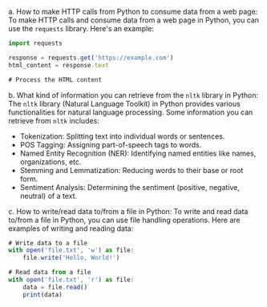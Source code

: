 a. How to make HTTP calls from Python to consume data from a web page: To make HTTP calls and consume data from a web page in Python, you can use the `requests` library. Here's an example:
```ts
import requests

response = requests.get('https://example.com')
html_content = response.text

# Process the HTML content
```

b. What kind of information you can retrieve from the `nltk` library in Python: The `nltk` library (Natural Language Toolkit) in Python provides various functionalities for natural language processing. Some information you can retrieve from `nltk` includes:

- Tokenization: Splitting text into individual words or sentences.
- POS Tagging: Assigning part-of-speech tags to words.
- Named Entity Recognition (NER): Identifying named entities like names, organizations, etc.
- Stemming and Lemmatization: Reducing words to their base or root form.
- Sentiment Analysis: Determining the sentiment (positive, negative, neutral) of a text.

c. How to write/read data to/from a file in Python: To write and read data to/from a file in Python, you can use file handling operations. Here are examples of writing and reading data:
```ts
# Write data to a file
with open('file.txt', 'w') as file:
    file.write('Hello, World!')

# Read data from a file
with open('file.txt', 'r') as file:
    data = file.read()
    print(data)
```